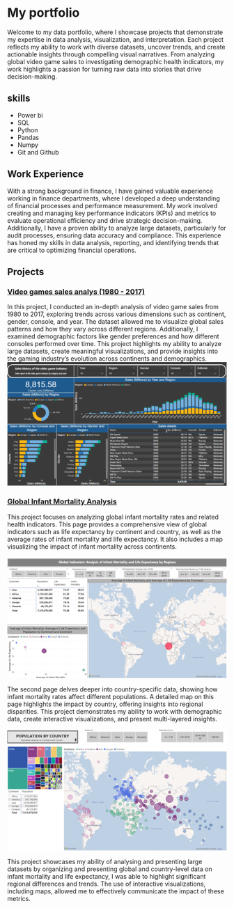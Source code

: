 # My portfolio
Welcome to my data portfolio, where I showcase projects that demonstrate my expertise in data analysis, visualization, and interpretation. Each project reflects my ability to work with diverse datasets, uncover trends, and create actionable insights through compelling visual narratives. From analyzing global video game sales to investigating demographic health indicators, my work highlights a passion for turning raw data into stories that drive decision-making.

## skills

* Power bi
* SQL
* Python
* Pandas
* Numpy
* Git and Github

## Work Experience

With a strong background in finance, I have gained valuable experience working in finance departments, where I developed a deep understanding of financial processes and performance measurement. My work involved creating and managing key performance indicators (KPIs) and metrics to evaluate operational efficiency and drive strategic decision-making. Additionally, I have a proven ability to analyze large datasets, particularly for audit processes, ensuring data accuracy and compliance. This experience has honed my skills in data analysis, reporting, and identifying trends that are critical to optimizing financial operations.

## Projects

### [Video games sales analys (1980 - 2017)](https://github.com/Samuelpz1/Portfolio_DA/tree/main/Video%20Games%20Sales)

In this project, I conducted an in-depth analysis of video game sales from 1980 to 2017, exploring trends across various dimensions such as continent, gender, console, and year. The dataset allowed me to visualize global sales patterns and how they vary across different regions. Additionally, I examined demographic factors like gender preferences and how different consoles performed over time. This project highlights my ability to analyze large datasets, create meaningful visualizations, and provide insights into the gaming industry’s evolution across continents and demographics.
![image](/Assets/image.png)


### [Global Infant Mortality Analysis](https://github.com/Samuelpz1/Portfolio_DA/tree/main/Infant%20Mortality)

This project focuses on analyzing global infant mortality rates and related health indicators. This page provides a comprehensive view of global indicators such as life expectancy by continent and country, as well as the average rates of infant mortality and life expectancy. It also includes a map visualizing the impact of infant mortality across continents. 

![Global i](/Assets/Global_Indicators.png)

The second page delves deeper into country-specific data, showing how infant mortality rates affect different populations. A detailed map on this page highlights the impact by country, offering insights into regional disparities. This project demonstrates my ability to work with demographic data, create interactive visualizations, and present multi-layered insights.

![Population](/Assets/Population_by_country.png)


This project showcases my ability of analysing and presenting large datasets by organizing and presenting global and country-level data on infant mortality and life expectancy, I was able to highlight significant regional differences and trends. The use of interactive visualizations, including maps, allowed me to effectively communicate the impact of these metrics.
